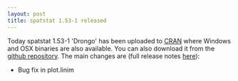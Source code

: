 ```yaml
---
layout: post
title: spatstat 1.53-1 released
---
```


Today spatstat 1.53-1 'Drongo' has been uploaded to
[CRAN](http://www.cran.r-project.org/web/packages/spatstat/) where
Windows and OSX binaries are also available. You can also download it
from the [github
repository](https://github.com/spatstat/spatstat/releases/tag/v1.53-1).
The main changes are (full release notes
[here](releasenotes/spatstat-1.53-1.html)):

* Bug fix in plot.linim
